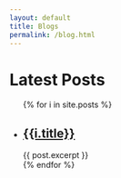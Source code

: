```yaml
---
layout: default
title: Blogs
permalink: /blog.html
---
```


<h1>Latest Posts</h1>

<ul>
    {% for i in site.posts %}
    <li>
        <h2><a href="{{site.baseurl}}{{i.url}}">{{i.title}}</a></h2>
        {{ post.excerpt }}
    </li>
    {% endfor %}
</ul>